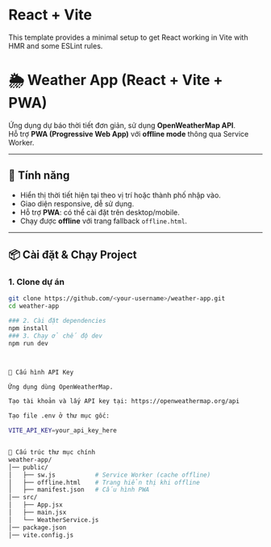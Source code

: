 # React + Vite

This template provides a minimal setup to get React working in Vite with HMR and some ESLint rules.



# 🌦 Weather App (React + Vite + PWA)

Ứng dụng dự báo thời tiết đơn giản, sử dụng **OpenWeatherMap API**.  
Hỗ trợ **PWA (Progressive Web App)** với **offline mode** thông qua Service Worker.

---

## 🚀 Tính năng
- Hiển thị thời tiết hiện tại theo vị trí hoặc thành phố nhập vào.
- Giao diện responsive, dễ sử dụng.
- Hỗ trợ **PWA**: có thể cài đặt trên desktop/mobile.
- Chạy được **offline** với trang fallback `offline.html`.

---

## 📦 Cài đặt & Chạy Project

### 1. Clone dự án
```bash
git clone https://github.com/<your-username>/weather-app.git
cd weather-app

### 2. Cài đặt dependencies 
npm install
### 3. Chạy ở chế độ dev
npm run dev



🔑 Cấu hình API Key

Ứng dụng dùng OpenWeatherMap.

Tạo tài khoản và lấy API key tại: https://openweathermap.org/api

Tạo file .env ở thư mục gốc:

VITE_API_KEY=your_api_key_here


📂 Cấu trúc thư mục chính
weather-app/
│── public/
│   ├── sw.js           # Service Worker (cache offline)
│   ├── offline.html    # Trang hiển thị khi offline
│   ├── manifest.json   # Cấu hình PWA
│── src/
│   ├── App.jsx
│   ├── main.jsx
│   └── WeatherService.js
│── package.json
│── vite.config.js
